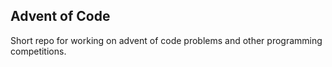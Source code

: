 ## Advent of Code

Short repo for working on advent of code problems and other programming
competitions.
